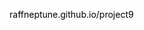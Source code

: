 <a href="https://raffneptune.github.io/project7/index.html" style="color: black; text-decoration: none;">raffneptune.github.io/project9</a>
